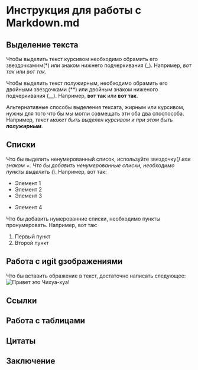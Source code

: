  # Инструкция для работы с Markdown.md

 ## Выделение текста

Чтобы выделить текст курсивом необходимо обрамить его звездочкамим(*) или знаком нижнего подчеркивания (_). Например, *вот так* или _вот так_.

Чтобы выделить текст полужирным, необходимо обрамить его двойными звездочками (**) или двойным знаком ниженого подчеркивания (__). Например, **вот так** или __вот так__.

Альтернативные способы выделения тексата, жирным или курсивом, нужны для того что бы мы могли совмещать эти оба два споспособа. Например, _текст может быть выделен курсивом и при этом быть **полужирным**_.

 ## Списки

 Что бы выделить ненумерованный список, используйте звездочку(*) или знаком +.
Что бы добавить ненумерованные списки, необходимо пункты выделить (*). Например, вот так:
* Элемент 1
* Элемент 2
* Элемент 3
+ Элемент 4

Что бы добавить нумерованние списки, необходимо пункты пронумеровать. 
Например, вот так: 

1. Первый пункт
2. Второй пункт
 ## Работа с иgit gзображениями

Что бы вставить ображение в текст, достаточно написать следующее:
![Привет это Чихуа-хуа!](Chi.jpg)
 ## Ссылки

 ## Работа с таблицами 

 ## Цитаты

 ## Заключение